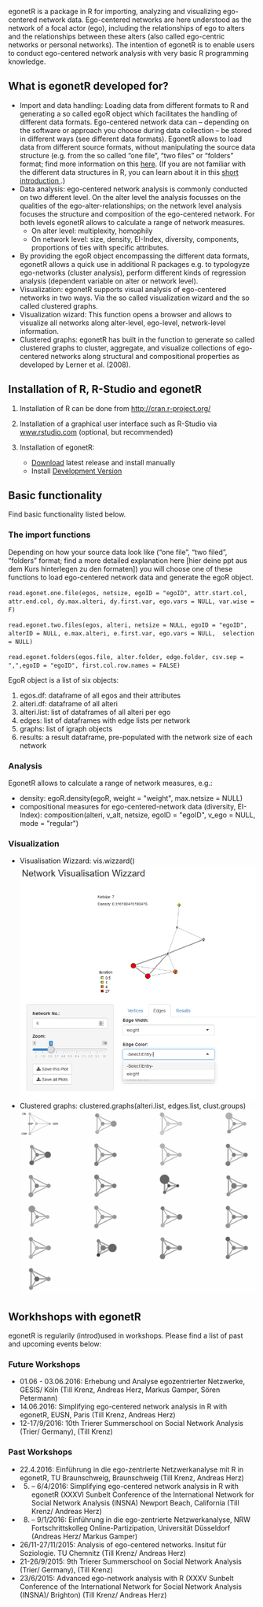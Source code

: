 egonetR is a package in R for importing, analyzing and visualizing ego-centered network data. Ego-centered networks are here understood as the network of a focal actor (ego), including the relationships of ego to alters and the relationships between these alters (also called ego-centric networks or personal networks). The intention of egonetR is to enable users to conduct ego-centered network analysis with very basic R programming knowledge.


What is egonetR developed for?
-------
- Import and data handling: Loading data from different formats to R and generating a so called egoR object which facilitates the handling of different data formats. Ego-centered network data can – depending on the software or approach you choose during data collection – be stored in different ways (see different data formats). EgonetR allows to load data from different source formats, without manipulating the source data structure (e.g. from the so called “one file”, “two files” or “folders” format; find more information on this [here](http://tilltnet.github.io/egonetR/downloads/egonetR_Formats_Import.pdf). (If you are not familiar with the different data structures in R, you can learn about it in this [short introduction ](http://tilltnet.github.io/egonetR/downloads/01_basics.html).)
- Data analysis: ego-centered network analysis is commonly conducted on two different level. On the alter level the analysis focusses on the qualities of the ego-alter-relationships; on the network level analysis focuses the structure and composition of the ego-centered network. For both levels egonetR allows to calculate a range of network measures.
    - On alter level: multiplexity, homophily
    - On network level: size, density, EI-Index, diversity, components, proportions of ties with specific attributes.
- By providing the egoR object encompassing the different data formats, egonetR allows a quick use in additional R packages e.g. to typologyze ego-networks (cluster analysis), perform different kinds of regression analysis (dependent variable on alter or network level). 
- Visualization: egonetR supports visual analysis of ego-centered networks in two ways. Via the so called visualization wizard and the so called clustered graphs. 
- Visualization wizard: This function opens a browser and allows to visualize all networks along alter-level, ego-level, network-level information.
- Clustered graphs: egonetR has built in the function to generate so called clustered graphs to cluster, aggregate, and visualize collections of ego-centered networks along structural and compositional properties as developed by Lerner et al. (2008).

Installation of R, R-Studio and egonetR
----------------------------
1. Installation of R can be done from http://cran.r-project.org/
2. Installation of a graphical user interface such as R-Studio via www.rstudio.com (optional, but recommended)
3. Installation of egonetR:

    - [Download](https://github.com/tilltnet/egonetR/releases) latest release and install manually
    - Install [Development Version](devel_install.html)

## Basic functionality
Find basic functionality listed below.

### The import functions
Depending on how your source data look like (“one file”, “two filed”, “folders” format; find a more detailed explanation here [hier deine ppt aus dem Kurs hinterlegen zu den formaten]) you will choose one of these functions to load ego-centered network data and generate the egoR object. 

`read.egonet.one.file(egos, netsize, egoID = "egoID", attr.start.col, attr.end.col, dy.max.alteri, dy.first.var, ego.vars = NULL, var.wise = F)`

`read.egonet.two.files(egos, alteri, netsize = NULL, egoID = "egoID",  alterID = NULL, e.max.alteri, e.first.var, ego.vars = NULL,  selection = NULL)`

`read.egonet.folders(egos.file, alter.folder, edge.folder, csv.sep = ",",egoID = "egoID", first.col.row.names = FALSE)`

EgoR object is a list of six objects: 
1. egos.df: dataframe of all egos and their attributes
2. alteri.df: dataframe of all alteri
3. alteri.list: list of dataframes of all alteri per ego
4. edges: list of dataframes with edge lists per network
5. graphs: list of igraph objects
6. results: a result dataframe, pre-populated with the network size of each network

### Analysis
EgonetR allows to calculate a range of network measures, e.g.:
- density: egoR.density(egoR, weight = "weight", max.netsize = NULL) 
- compositional measures for ego-centered-network data (diversity, EI-Index): composition(alteri, v_alt, netsize, egoID = "egoID", v_ego = NULL, mode = "regular")

### Visualization
- Visualisation Wizzard: vis.wizzard()
![Visualisation Wizzard](downloads/vis_wizzard.PNG)
- Clustered graphs: clustered.graphs(alteri.list, edges.list, clust.groups)
![Clustered graphs](downloads/clustered_graphs.png)

## Workhshops with egonetR
egonetR is regularily (introd)used in workshops. Please find a list of past and upcoming events below: 

### Future Workshops 
- 01.06 - 03.06.2016: Erhebung und Analyse egozentrierter Netzwerke, GESIS/ Köln (Till Krenz, Andreas Herz, Markus Gamper, Sören Petermann)
- 14.06.2016: Simplifying ego-centered network analysis in R with egonetR, EUSN, Paris (Till Krenz, Andreas Herz)
- 12-17/9/2016: 10th Trierer Summerschool on Social Network Analysis (Trier/ Germany), (Till Krenz)

### Past Workshops 
- 22.4.2016: Einführung in die ego-zentrierte Netzwerkanalyse mit R in egonetR, TU Braunschweig, Braunschweig (Till Krenz, Andreas Herz)
- 5. – 6/4/2016: Simplifying ego-centered network analysis in R with egonetR (XXXVI Sunbelt Conference of the International Network for Social Network Analysis (INSNA) Newport Beach, California (Till Krenz/ Andreas Herz)
- 8. – 9/1/2016: Einführung in die ego-zentrierte Netzwerkanalyse, NRW Fortschrittskolleg Online-Partizipation, Universität Düsseldorf (Andreas Herz/ Markus Gamper)
- 26/11-27/11/2015: Analysis of ego-centered networks. Insitut für Soziologie. TU Chemnitz (Till Krenz/ Andreas Herz)
- 21-26/9/2015: 9th Trierer Summerschool on Social Network Analysis (Trier/ Germany), (Till Krenz)
- 23/6/2015: Advanced ego-network analysis with R (XXXV Sunbelt Conference of the International Network for Social Network Analysis (INSNA)/ Brighton) (Till Krenz/ Andreas Herz)

